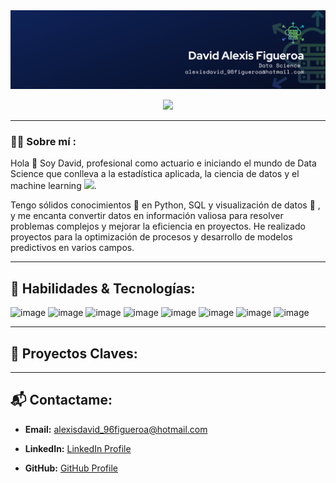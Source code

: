 <div id="header" align="center">
  <img decoding="async" src="https://github.com/Alexis19814/alexis19814/blob/main/Banner.png" width="800"/>

  [![](https://img.shields.io/badge/LinkedIn-0077B5?style=for-the-badge&logo=linkedin&logoColor=white)](https://www.linkedin.com/in/david-alexis-figueroa-juarez)


</div>

---
 <div id="header" align="left">

 ### :man_technologist: Sobre mí :
 
 Hola 👋 Soy David, profesional como actuario e iniciando el mundo de Data Science que conlleva a la estadística aplicada, la ciencia de datos y el machine learning <img decoding="async" src="https://media.giphy.com/media/WUlplcMpOCEmTGBtBW/giphy.gif" width="30">.

Tengo sólidos conocimientos :muscle: en Python, SQL y visualización de datos :telescope: , y me encanta convertir datos en información valiosa para resolver problemas complejos y mejorar la eficiencia en proyectos. He realizado proyectos para la optimización de procesos y desarrollo de modelos predictivos en varios campos.

---
 <div id="header" align="left">
   
## 🔧 Habilidades & Tecnologías:

![image](https://github.com/user-attachments/assets/19ef6113-9133-467b-a755-736a52611e80) ![image](https://github.com/user-attachments/assets/f554c342-5a02-4657-90b5-c36d39b74c04) ![image](https://github.com/user-attachments/assets/46c473bb-0238-4936-8624-2f8814e44d44) ![image](https://github.com/user-attachments/assets/c6d83e57-e0f1-45b3-9c98-7d0521f39207) ![image](https://github.com/user-attachments/assets/c55ea622-ac7a-4ac0-915b-0de065978562) ![image](https://github.com/user-attachments/assets/6064f3a9-b612-46ec-9763-7996ea896255) ![image](https://github.com/user-attachments/assets/45ff35de-5e7f-4536-9db2-b2dc54add78e) ![image](https://github.com/user-attachments/assets/a55bb36f-2eb8-49a0-87e0-eeac39fe18bc)

---
 <div id="header" align="left">
   
## 🌟 Proyectos Claves:



---

## 📬 Contactame:

* **Email:** alexisdavid_96figueroa@hotmail.com

* **LinkedIn:** [LinkedIn Profile](https://www.linkedin.com/in/david-alexis-figueroa-juarez)

* **GitHub:** [GitHub Profile](https://github.com/Alexis19814)


